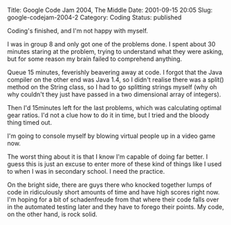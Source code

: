 Title: Google Code Jam 2004, The Middle
Date: 2001-09-15 20:05
Slug: google-codejam-2004-2
Category: Coding
Status: published

Coding's finished, and I'm not happy with myself.

I was in group 8 and only got one of the problems done. I spent about 30 minutes staring at the problem, trying to understand what they were asking, but for some reason my brain failed to comprehend anything.

Queue 15 minutes, feverishly beavering away at code. I forgot that the Java compiler on the other end was Java 1.4, so I didn't realise there was a split() method on the String class, so I had to go splitting strings myself (why oh why couldn't they just have passed in a two dimensional array of integers).

Then I'd 15minutes left for the last problems, which was calculating optimal gear ratios. I'd not a clue how to do it in time, but I tried and the bloody thing timed out.

I'm going to console myself by blowing virtual people up in a video game now.

The worst thing about it is that I know I'm capable of doing far better. I guess this is just an excuse to enter more of these kind of things like I used to when I was in secondary school. I need the practice.

On the bright side, there are guys there who knocked together lumps of code in ridiculously short amounts of time and have high scores right now. I'm hoping for a bit of schadenfreude from that where their code falls over in the automated testing later and they have to forego their points. My code, on the other hand, is rock solid.
